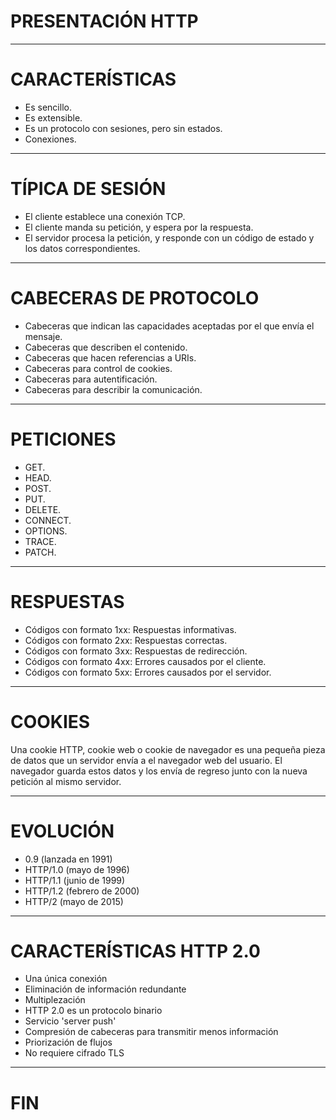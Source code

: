 # PRESENTACIÓN HTTP

---

# CARACTERÍSTICAS

- Es sencillo.
- Es extensible.
- Es un protocolo con sesiones, pero sin estados.
- Conexiones.

---

# TÍPICA DE SESIÓN

- El cliente establece una conexión TCP.
- El cliente manda su petición, y espera por la respuesta.
- El servidor procesa la petición, y responde con un código de estado y los datos correspondientes.

---

# CABECERAS DE PROTOCOLO

- Cabeceras que indican las capacidades aceptadas por el que envía el mensaje.
- Cabeceras que describen el contenido.
- Cabeceras que hacen referencias a URIs.
- Cabeceras para control de cookies.
- Cabeceras para autentificación.
- Cabeceras para describir la comunicación.

---

# PETICIONES

- GET.
- HEAD.
- POST.
- PUT.
- DELETE.
- CONNECT.
- OPTIONS.
- TRACE.
- PATCH.

---

# RESPUESTAS

- Códigos con formato 1xx: Respuestas informativas.
- Códigos con formato 2xx: Respuestas correctas.
- Códigos con formato 3xx: Respuestas de redirección.
- Códigos con formato 4xx: Errores causados por el cliente.
- Códigos con formato 5xx: Errores causados por el servidor.

---

# COOKIES

Una cookie HTTP, cookie web o cookie de navegador es una pequeña pieza de datos que un servidor envía a el navegador web del usuario. El navegador guarda estos datos y los envía de regreso junto con la nueva petición al mismo servidor.

---

# EVOLUCIÓN

- 0.9 (lanzada en 1991)    
- HTTP/1.0 (mayo de 1996)  
- HTTP/1.1 (junio de 1999)    
- HTTP/1.2 (febrero de 2000)    
- HTTP/2 (mayo de 2015)

---

# CARACTERÍSTICAS HTTP 2.0

- Una única conexión
- Eliminación de información redundante
- Multiplezación
- HTTP 2.0 es un protocolo binario
- Servicio 'server push'
- Compresión de cabeceras para transmitir menos información
- Priorización de flujos
- No requiere cifrado TLS

---

# FIN
